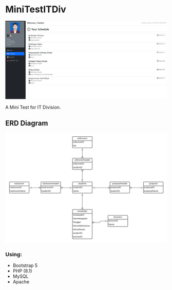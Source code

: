 # MiniTestITDiv

![](preview.png)

A Mini Test for IT Division.

## ERD Diagram

![](ERD.png)

### Using:
- Bootstrap 5
- PHP (8.1)
- MySQL
- Apache
